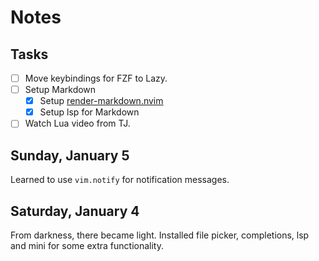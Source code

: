 # Notes

## Tasks

- [ ] Move keybindings for FZF to Lazy.
- [ ] Setup Markdown
    - [x] Setup [render-markdown.nvim](https://github.com/MeanderingProgrammer/render-markdown.nvim)
    - [x] Setup lsp for Markdown
- [ ] Watch Lua video from TJ.

## Sunday, January 5

Learned to use `vim.notify` for notification messages.

## Saturday, January 4

From darkness, there became light. Installed file picker, completions, lsp and mini for some extra functionality.
